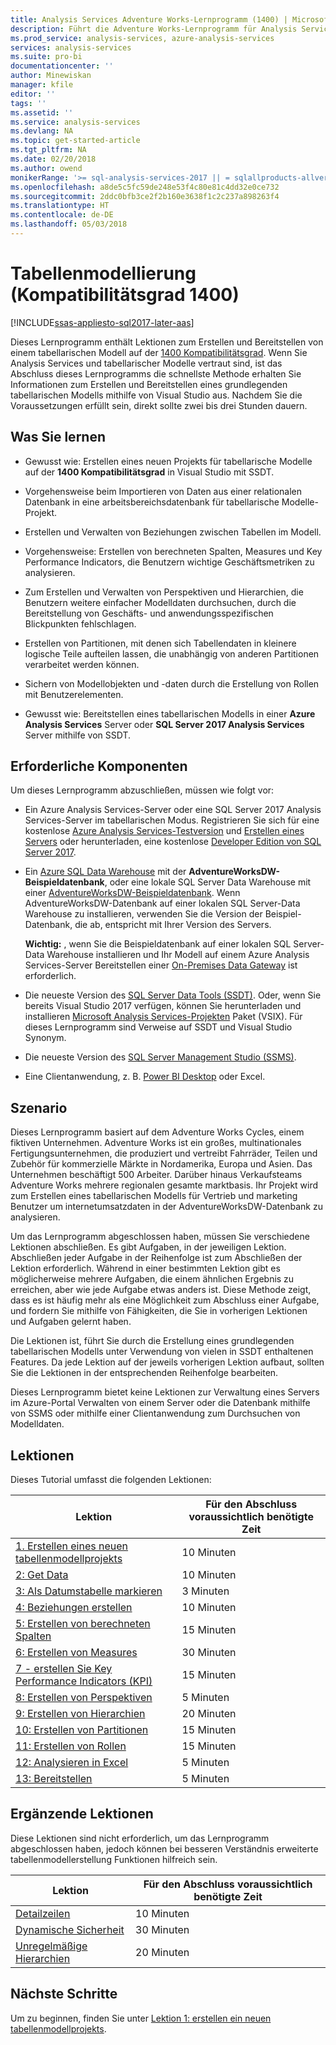 ```yaml
---
title: Analysis Services Adventure Works-Lernprogramm (1400) | Microsoft Docs
description: Führt die Adventure Works-Lernprogramm für Analysis Services
ms.prod_service: analysis-services, azure-analysis-services
services: analysis-services
ms.suite: pro-bi
documentationcenter: ''
author: Minewiskan
manager: kfile
editor: ''
tags: ''
ms.assetid: ''
ms.service: analysis-services
ms.devlang: NA
ms.topic: get-started-article
ms.tgt_pltfrm: NA
ms.date: 02/20/2018
ms.author: owend
monikerRange: '>= sql-analysis-services-2017 || = sqlallproducts-allversions'
ms.openlocfilehash: a8de5c5fc59de248e53f4c80e81c4dd32e0ce732
ms.sourcegitcommit: 2ddc0bfb3ce2f2b160e3638f1c2c237a898263f4
ms.translationtype: HT
ms.contentlocale: de-DE
ms.lasthandoff: 05/03/2018
---
```

# <a name="tabular-modeling-1400-compatibility-level"></a>Tabellenmodellierung (Kompatibilitätsgrad 1400)

[!INCLUDE[ssas-appliesto-sql2017-later-aas](../../includes/ssas-appliesto-sql2017-later-aas.md)]

Dieses Lernprogramm enthält Lektionen zum Erstellen und Bereitstellen von einem tabellarischen Modell auf der [1400 Kompatibilitätsgrad](../tabular-models/compatibility-level-for-tabular-models-in-analysis-services.md). Wenn Sie Analysis Services und tabellarischer Modelle vertraut sind, ist das Abschluss dieses Lernprogramms die schnellste Methode erhalten Sie Informationen zum Erstellen und Bereitstellen eines grundlegenden tabellarischen Modells mithilfe von Visual Studio aus. Nachdem Sie die Voraussetzungen erfüllt sein, direkt sollte zwei bis drei Stunden dauern.  
  
## <a name="what-you-learn"></a>Was Sie lernen   
  
-   Gewusst wie: Erstellen eines neuen Projekts für tabellarische Modelle auf der **1400 Kompatibilitätsgrad** in Visual Studio mit SSDT.
  
-   Vorgehensweise beim Importieren von Daten aus einer relationalen Datenbank in eine arbeitsbereichsdatenbank für tabellarische Modelle-Projekt.  
  
-   Erstellen und Verwalten von Beziehungen zwischen Tabellen im Modell.  
  
-   Vorgehensweise: Erstellen von berechneten Spalten, Measures und Key Performance Indicators, die Benutzern wichtige Geschäftsmetriken zu analysieren.  
  
-   Zum Erstellen und Verwalten von Perspektiven und Hierarchien, die Benutzern weitere einfacher Modelldaten durchsuchen, durch die Bereitstellung von Geschäfts- und anwendungsspezifischen Blickpunkten fehlschlagen.  
  
-   Erstellen von Partitionen, mit denen sich Tabellendaten in kleinere logische Teile aufteilen lassen, die unabhängig von anderen Partitionen verarbeitet werden können.  
  
-   Sichern von Modellobjekten und -daten durch die Erstellung von Rollen mit Benutzerelementen.  
  
-   Gewusst wie: Bereitstellen eines tabellarischen Modells in einer **Azure Analysis Services** Server oder **SQL Server 2017 Analysis Services** Server mithilfe von SSDT.  
  
## <a name="prerequisites"></a>Erforderliche Komponenten  

Um dieses Lernprogramm abzuschließen, müssen wie folgt vor:  
  
-   Ein Azure Analysis Services-Server oder eine SQL Server 2017 Analysis Services-Server im tabellarischen Modus. Registrieren Sie sich für eine kostenlose [Azure Analysis Services-Testversion](https://azure.microsoft.com/services/analysis-services/) und [Erstellen eines Servers](https://docs.microsoft.com/azure/analysis-services/analysis-services-create-server) oder herunterladen, eine kostenlose [Developer Edition von SQL Server 2017](https://www.microsoft.com/sql-server/sql-server-downloads).

-   Ein [Azure SQL Data Warehouse](https://docs.microsoft.com/azure/sql-data-warehouse/create-data-warehouse-portal) mit der **AdventureWorksDW-Beispieldatenbank**, oder eine lokale SQL Server Data Warehouse mit einer [AdventureWorksDW-Beispieldatenbank](https://github.com/Microsoft/sql-server-samples/releases/tag/adventureworks). Wenn AdventureWorksDW-Datenbank auf einer lokalen SQL Server-Data Warehouse zu installieren, verwenden Sie die Version der Beispiel-Datenbank, die ab, entspricht mit Ihrer Version des Servers. 

    **Wichtig:** , wenn Sie die Beispieldatenbank auf einer lokalen SQL Server-Data Warehouse installieren und Ihr Modell auf einem Azure Analysis Services-Server Bereitstellen einer [On-Premises Data Gateway](https://docs.microsoft.com/azure/analysis-services/analysis-services-gateway) ist erforderlich.

-   Die neueste Version des [SQL Server Data Tools (SSDT)](https://msdn.microsoft.com/library/mt204009.aspx). Oder, wenn Sie bereits Visual Studio 2017 verfügen, können Sie herunterladen und installieren [Microsoft Analysis Services-Projekten](https://marketplace.visualstudio.com/items?itemName=ProBITools.MicrosoftAnalysisServicesModelingProjects) Paket (VSIX). Für dieses Lernprogramm sind Verweise auf SSDT und Visual Studio Synonym. 

-   Die neueste Version des [SQL Server Management Studio (SSMS)](https://docs.microsoft.com/sql/ssms/download-sql-server-management-studio-ssms).    

-   Eine Clientanwendung, z. B. [Power BI Desktop](https://powerbi.microsoft.com/desktop/) oder Excel. 

## <a name="scenario"></a>Szenario  

Dieses Lernprogramm basiert auf dem Adventure Works Cycles, einem fiktiven Unternehmen. Adventure Works ist ein großes, multinationales Fertigungsunternehmen, die produziert und vertreibt Fahrräder, Teilen und Zubehör für kommerzielle Märkte in Nordamerika, Europa und Asien. Das Unternehmen beschäftigt 500 Arbeiter. Darüber hinaus Verkaufsteams Adventure Works mehrere regionalen gesamte marktbasis. Ihr Projekt wird zum Erstellen eines tabellarischen Modells für Vertrieb und marketing Benutzer um internetumsatzdaten in der AdventureWorksDW-Datenbank zu analysieren.  
  
Um das Lernprogramm abgeschlossen haben, müssen Sie verschiedene Lektionen abschließen. Es gibt Aufgaben, in der jeweiligen Lektion. Abschließen jeder Aufgabe in der Reihenfolge ist zum Abschließen der Lektion erforderlich. Während in einer bestimmten Lektion gibt es möglicherweise mehrere Aufgaben, die einem ähnlichen Ergebnis zu erreichen, aber wie jede Aufgabe etwas anders ist. Diese Methode zeigt, dass es ist häufig mehr als eine Möglichkeit zum Abschluss einer Aufgabe, und fordern Sie mithilfe von Fähigkeiten, die Sie in vorherigen Lektionen und Aufgaben gelernt haben.  
  
Die Lektionen ist, führt Sie durch die Erstellung eines grundlegenden tabellarischen Modells unter Verwendung von vielen in SSDT enthaltenen Features. Da jede Lektion auf der jeweils vorherigen Lektion aufbaut, sollten Sie die Lektionen in der entsprechenden Reihenfolge bearbeiten.
  
Dieses Lernprogramm bietet keine Lektionen zur Verwaltung eines Servers im Azure-Portal Verwalten von einem Server oder die Datenbank mithilfe von SSMS oder mithilfe einer Clientanwendung zum Durchsuchen von Modelldaten. 


## <a name="lessons"></a>Lektionen  

Dieses Tutorial umfasst die folgenden Lektionen:  
  
|Lektion|Für den Abschluss voraussichtlich benötigte Zeit|  
|----------|------------------------------|  
|[1. Erstellen eines neuen tabellenmodellprojekts](../tutorial-tabular-1400/as-lesson-1-create-a-new-tabular-model-project.md)|10 Minuten|  
|[2: Get Data](../tutorial-tabular-1400/as-lesson-2-get-data.md)|10 Minuten|  
|[3: Als Datumstabelle markieren](../tutorial-tabular-1400/as-lesson-3-mark-as-date-table.md)|3 Minuten|  
|[4: Beziehungen erstellen](../tutorial-tabular-1400/as-lesson-4-create-relationships.md)|10 Minuten|  
|[5: Erstellen von berechneten Spalten](../tutorial-tabular-1400/as-lesson-5-create-calculated-columns.md)|15 Minuten|
|[6: Erstellen von Measures](../tutorial-tabular-1400/as-lesson-6-create-measures.md)|30 Minuten|  
|[7 - erstellen Sie Key Performance Indicators (KPI)](../tutorial-tabular-1400/as-lesson-7-create-key-performance-indicators.md)|15 Minuten|  
|[8: Erstellen von Perspektiven](../tutorial-tabular-1400/as-lesson-8-create-perspectives.md)|5 Minuten|  
|[9: Erstellen von Hierarchien](../tutorial-tabular-1400/as-lesson-9-create-hierarchies.md)|20 Minuten|  
|[10: Erstellen von Partitionen](../tutorial-tabular-1400/as-lesson-10-create-partitions.md)|15 Minuten|  
|[11: Erstellen von Rollen](../tutorial-tabular-1400/as-lesson-11-create-roles.md)|15 Minuten|  
|[12: Analysieren in Excel](../tutorial-tabular-1400/as-lesson-12-analyze-in-excel.md)|5 Minuten| 
|[13: Bereitstellen](../tutorial-tabular-1400/as-lesson-13-deploy.md)|5 Minuten|  
  
## <a name="supplemental-lessons"></a>Ergänzende Lektionen  

Diese Lektionen sind nicht erforderlich, um das Lernprogramm abgeschlossen haben, jedoch können bei besseren Verständnis erweiterte tabellenmodellerstellung Funktionen hilfreich sein.  
  
|Lektion|Für den Abschluss voraussichtlich benötigte Zeit|  
|----------|------------------------------|  
|[Detailzeilen](../tutorial-tabular-1400/as-supplemental-lesson-detail-rows.md)|10 Minuten|
|[Dynamische Sicherheit](../tutorial-tabular-1400/as-supplemental-lesson-dynamic-security.md)|30 Minuten|
|[Unregelmäßige Hierarchien](../tutorial-tabular-1400/as-supplemental-lesson-ragged-hierarchies.md)|20 Minuten| 

  
## <a name="next-steps"></a>Nächste Schritte  

Um zu beginnen, finden Sie unter [Lektion 1: erstellen ein neuen tabellenmodellprojekts](../tutorial-tabular-1400/as-lesson-1-create-a-new-tabular-model-project.md).  
  
  
  

